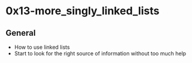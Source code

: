# 0x13-more_singly_linked_lists
## General
* How to use linked lists
* Start to look for the right source of information without too much help
